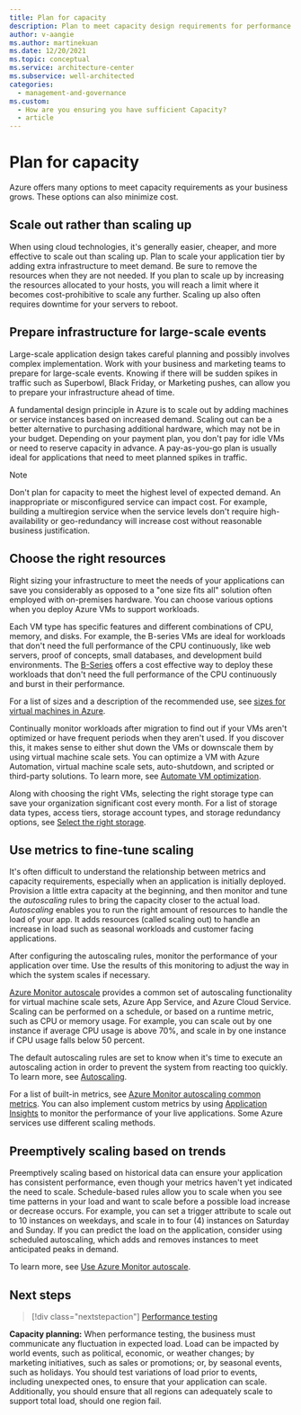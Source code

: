 ```yaml
---
title: Plan for capacity
description: Plan to meet capacity design requirements for performance efficiency. Understand options to reduce cost.
author: v-aangie
ms.author: martinekuan
ms.date: 12/20/2021
ms.topic: conceptual
ms.service: architecture-center
ms.subservice: well-architected
categories:
  - management-and-governance
ms.custom:
  - How are you ensuring you have sufficient Capacity?
  - article
---
```

# Plan for capacity

Azure offers many options to meet capacity requirements as your business grows. These options can also minimize cost.

## Scale out rather than scaling up

When using cloud technologies, it's generally easier, cheaper, and more effective to scale out than scaling up. Plan to scale your application tier by adding extra infrastructure to meet demand. Be sure to remove the resources when they are not needed. If you plan to scale up by increasing the resources allocated to your hosts, you will reach a limit where it becomes cost-prohibitive to scale any further. Scaling up also often requires downtime for your servers to reboot.

## Prepare infrastructure for large-scale events

Large-scale application design takes careful planning and possibly involves complex implementation. Work with your business and marketing teams to prepare for large-scale events. Knowing if there will be sudden spikes in traffic such as Superbowl, Black Friday, or Marketing pushes, can allow you to prepare your infrastructure ahead of time.

A fundamental design principle in Azure is to scale out by adding machines or service instances based on increased demand. Scaling out can be a better alternative to purchasing additional hardware, which may not be in your budget. Depending on your payment plan, you don't pay for idle VMs or need to reserve capacity in advance. A pay-as-you-go plan is usually ideal for applications that need to meet planned spikes in traffic.

> [!NOTE]
> Don't plan for capacity to meet the highest level of expected demand. An inappropriate or misconfigured service can impact cost. For example, building a multiregion service when the service levels don't require high-availability or geo-redundancy will increase cost without reasonable business justification.

## Choose the right resources

Right sizing your infrastructure to meet the needs of your applications can save you considerably as opposed to a "one size fits all" solution often employed with on-premises hardware. You can choose various options when you deploy Azure VMs to support workloads.

Each VM type has specific features and different combinations of CPU, memory, and disks. For example, the B-series VMs are ideal for workloads that don't need the full performance of the CPU continuously, like web servers, proof of concepts, small databases, and development build environments. The [B-Series](/azure/virtual-machines/sizes-b-series-burstable) offers a cost effective way to deploy these workloads that don't need the full performance of the CPU continuously and burst in their performance.

For a list of sizes and a description of the recommended use, see [sizes for virtual machines in Azure](/azure/virtual-machines/sizes).

Continually monitor workloads after migration to find out if your VMs aren't optimized or have frequent periods when they aren't used. If you discover this, it makes sense to either shut down the VMs or downscale them by using virtual machine scale sets. You can optimize a VM with Azure Automation, virtual machine scale sets, auto-shutdown, and scripted or third-party solutions. To learn more, see [Automate VM optimization](/azure/cloud-adoption-framework/migrate/azure-best-practices/migrate-best-practices-costs#best-practice-automate-vm-optimization).

Along with choosing the right VMs, selecting the right storage type can save your organization significant cost every month. For a list of storage data types, access tiers, storage account types, and storage redundancy options, see [Select the right storage](/azure/cloud-adoption-framework/migrate/azure-best-practices/migrate-best-practices-costs#best-practice-select-the-right-storage).

## Use metrics to fine-tune scaling

It's often difficult to understand the relationship between metrics and capacity requirements, especially when an application is initially deployed. Provision a little extra capacity at the beginning, and then monitor and tune the *autoscaling* rules to bring the capacity closer to the actual load. *Autoscaling* enables you to run the right amount of resources to handle the load of your app. It adds resources (called scaling out) to handle an increase in load such as seasonal workloads and customer facing applications.

After configuring the autoscaling rules, monitor the performance of your application over time. Use the results of this monitoring to adjust the way in which the system scales if necessary.

[Azure Monitor autoscale](/azure/azure-monitor/platform/autoscale-overview) provides a common set of autoscaling functionality for virtual machine scale sets, Azure App Service, and Azure Cloud Service. Scaling can be performed on a schedule, or based on a runtime metric, such as CPU or memory usage. For example, you can scale out by one instance if average CPU usage is above 70%, and scale in by one instance if CPU usage falls below 50 percent.

The default autoscaling rules are set to know when it's time to execute an autoscaling action in order to prevent the system from reacting too quickly. To learn more, see [Autoscaling](/azure/architecture/best-practices/auto-scaling).

For a list of built-in metrics, see [Azure Monitor autoscaling common metrics](/azure/azure-monitor/platform/autoscale-common-metrics). You can also implement custom metrics by using [Application Insights](/azure/azure-monitor/app/app-insights-overview) to monitor the performance of your live applications. Some Azure services use different scaling methods.

## Preemptively scaling based on trends

Preemptively scaling based on historical data can ensure your application has consistent performance, even though your metrics haven't yet indicated the need to scale. Schedule-based rules allow you to scale when you see time patterns in your load and want to scale before a possible load increase or decrease occurs. For example, you can set a trigger attribute to scale out to 10 instances on weekdays, and scale in to four (4) instances on Saturday and Sunday. If you can predict the load on the application, consider using scheduled autoscaling, which adds and removes instances to meet anticipated peaks in demand.

To learn more, see [Use Azure Monitor autoscale](/azure/architecture/best-practices/auto-scaling#use-azure-monitor-autoscale).

## Next steps

> [!div class="nextstepaction"]
> [Performance testing](./performance-test.md)

**Capacity planning:** When performance testing, the business must communicate any fluctuation in expected load. Load can be impacted by world events, such as political, economic, or weather changes; by marketing initiatives, such as sales or promotions; or, by seasonal events, such as holidays. You should test variations of load prior to events, including unexpected ones, to ensure that your application can scale. Additionally, you should ensure that all regions can adequately scale to support total load, should one region fail.
